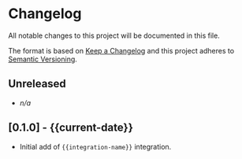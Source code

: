 # Changelog

All notable changes to this project will be documented in this file.

The format is based on [Keep a Changelog][changelog] and this project adheres
to [Semantic Versioning][semver].

## Unreleased

- *n/a*

## [0.1.0] - {{current-date}}

- Initial add of `{{integration-name}}` integration.


[changelog]: http://keepachangelog.com/en/1.0.0/
[semver]: http://semver.org/spec/v2.0.0.html
